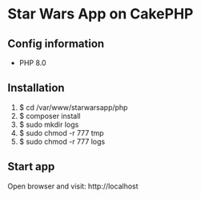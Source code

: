 # Star Wars App on CakePHP

## Config information

- PHP 8.0

## Installation

1. $ cd /var/www/starwarsapp/php
2. $ composer install
3. $ sudo mkdir logs
4. $ sudo chmod -r 777 tmp
5. $ sudo chmod -r 777 logs

## Start app
Open browser and visit: http://localhost